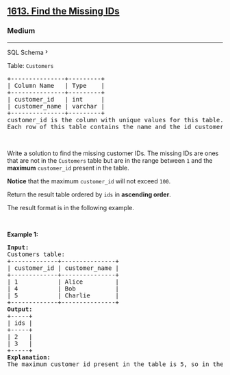 <h2><a href="https://leetcode.com/problems/find-the-missing-ids/">1613. Find the Missing IDs</a></h2><h3>Medium</h3><hr><div class="sql-schema-wrapper__3VBi"><a class="sql-schema-link__3cEg">SQL Schema<svg viewBox="0 0 24 24" width="1em" height="1em" class="icon__1Md2"><path fill-rule="evenodd" d="M10 6L8.59 7.41 13.17 12l-4.58 4.59L10 18l6-6z"></path></svg></a></div><div><p>Table: <code>Customers</code></p>

<pre>+---------------+---------+
| Column Name   | Type    |
+---------------+---------+
| customer_id   | int     |
| customer_name | varchar |
+---------------+---------+
customer_id is the column with unique values for this table.
Each row of this table contains the name and the id customer.
</pre>

<p>&nbsp;</p>

<p>Write a solution to find the missing customer IDs. The missing IDs are ones that are not in the <code>Customers</code> table but are in the range between <code>1</code> and the <strong>maximum</strong> <code>customer_id</code> present in the table.</p>

<p><strong>Notice</strong> that the maximum <code>customer_id</code> will not exceed <code>100</code>.</p>

<p>Return the result table ordered by <code>ids</code> in <strong>ascending order</strong>.</p>

<p>The result format is in the following example.</p>

<p>&nbsp;</p>
<p><strong class="example">Example 1:</strong></p>

<pre><strong>Input:</strong> 
Customers table:
+-------------+---------------+
| customer_id | customer_name |
+-------------+---------------+
| 1           | Alice         |
| 4           | Bob           |
| 5           | Charlie       |
+-------------+---------------+
<strong>Output:</strong> 
+-----+
| ids |
+-----+
| 2   |
| 3   |
+-----+
<strong>Explanation:</strong> 
The maximum customer_id present in the table is 5, so in the range [1,5], IDs 2 and 3 are missing from the table.
</pre>
</div>